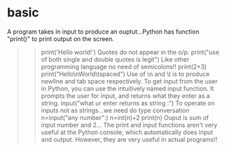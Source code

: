 # basic
A program takes in input to produce an ouptut...Python has function "print()" to print output on the screen.
>>print('Hello world!')
Quotes do not appear in the o/p.
>>print("use of both single and double quotes is legit")
Like other programming language no need of semicolons!!
>>print(2+3)
>>print("Hello\nWorld\tspaced")
Use of \n and \t is to produce newline and tab space respectively.
To get input from the user in Python, you can use the intuitively named input function. It prompts the user for input, and returns what they enter as a string.
>>input("what ur enter returns as string :")
To operate on inputs not as strings...we need do type conversation
>>n=input("any number":)
>>n=int(n)+2
>>print(n)
Ouput is sum of input number and 2...
The print and input functions aren't very useful at the Python console, which automatically does input and output. However, they are very useful in actual programs!!
